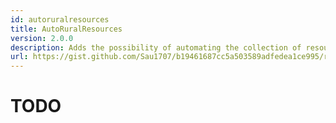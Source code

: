 ```yaml
---
id: autoruralresources
title: AutoRuralResources
version: 2.0.0
description: Adds the possibility of automating the collection of resources from rural villages. Needs captain to run
url: https://gist.github.com/Sau1707/b19461687cc5a503589adfedea1ce995/raw/6dfb658e3ddd4a1be4ec1db51d46f83a57331e5c/autoRuralResources.user.js
---
```


# TODO
